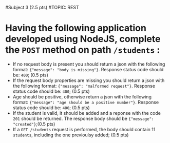 #Subject 3 (2.5 pts)
#TOPIC: REST

# Having the following application developed using NodeJS, complete the `POST` method on path `/students` :

- If no request body is present you should return a json with the following format: `{"message": "body is missing"}`. Response status code should be: `400`; (0.5 pts)
- If the request body properties are missing you should return a json with the following format: `{"message": "malformed request"}`. Response status code should be: `400`; (0.5 pts)
- Age  should be positive, otherwise return a json with the following format: `{"message": "age should be a positive number"}`. Response status code should be: `400`; (0.5 pts)
- If the student is valid, it should be added and a reponse with the code `201` should be returned. The response body should be `{"message": "created"}`;(0.5 pts)
- If a `GET /students` request is performed, the body should contain 11 `students`, including the one previoulsy added; (0.5 pts)